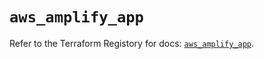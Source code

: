 # `aws_amplify_app`

Refer to the Terraform Registory for docs: [`aws_amplify_app`](https://registry.terraform.io/providers/hashicorp/aws/5.12.0/docs/resources/amplify_app).

